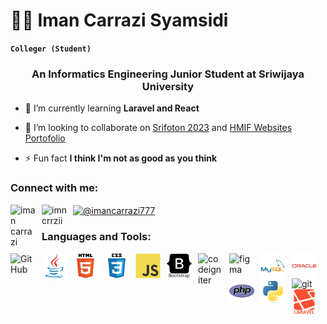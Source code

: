 # 🏄‍♂️ Iman Carrazi Syamsidi

**`Colleger (Student)`**
<h3 align="center">An Informatics Engineering Junior Student at Sriwijaya University</h3>

- 🌱 I’m currently learning **Laravel and React**

- 👯 I’m looking to collaborate on [Srifoton 2023](https://github.com/HMIF-UNSRI/srifoton2023-be.git) and [HMIF Websites](https://github.com/HMIF-UNSRI/websitehmif-be.git) [Portofolio](https://iman-portfolio.netlify.app/)


- ⚡ Fun fact **I think I'm not as good as you think**

<h3 align="left">Connect with me:</h3>
<p align="left">
<a href="https://linkedin.com/in/iman-carrazi" target="blank"><img align="left" src="https://raw.githubusercontent.com/rahuldkjain/github-profile-readme-generator/master/src/images/icons/Social/linked-in-alt.svg" alt="iman carrazi" width="40px" style="padding-right:10px;" /></a>
<a href="https://instagram.com/imncrrzii" target="blank"><img align="left" src="https://raw.githubusercontent.com/rahuldkjain/github-profile-readme-generator/master/src/images/icons/Social/instagram.svg" alt="imncrrzii" width="40px" style="padding-right:10px;" /></a>
<a href="https://www.hackerrank.com/imancarrazi777" target="blank"><img align="center" src="https://raw.githubusercontent.com/rahuldkjain/github-profile-readme-generator/master/src/images/icons/Social/hackerrank.svg" alt="@imancarrazi777" width="40px" style="padding-right:10px;" /></a>
</p>

<h3 align="left">Languages and Tools:</h3>
<p align="left"> 
<img align="left" alt="GitHub" width="40px" style="padding-right:10px;" src="https://cdn.jsdelivr.net/gh/devicons/devicon/icons/github/github-original.svg" />
<img align="left" alt="java" width="40px" style="padding-right:10px;" src="https://raw.githubusercontent.com/devicons/devicon/master/icons/java/java-original.svg" />
<img align="left" alt="html5" width="40px" style="padding-right:10px;" src="https://raw.githubusercontent.com/devicons/devicon/master/icons/html5/html5-original-wordmark.svg" />
<img align="left" alt="css" width="40px" style="padding-right:10px;" src="https://raw.githubusercontent.com/devicons/devicon/master/icons/css3/css3-original-wordmark.svg" />
<img align="left" alt="javascript" width="40px" style="padding-right:10px;" src="https://raw.githubusercontent.com/devicons/devicon/master/icons/javascript/javascript-original.svg" />
<img align="left" alt="bootstrap" width="40px" style="padding-right:10px;" src="https://raw.githubusercontent.com/devicons/devicon/master/icons/bootstrap/bootstrap-plain-wordmark.svg" />
<img align="left" alt="codeigniter" width="40px" style="padding-right:10px;" src="https://cdn.worldvectorlogo.com/logos/codeigniter.svg" />
<img align="left" alt="figma" width="40px" style="padding-right:10px;" src="https://www.vectorlogo.zone/logos/figma/figma-icon.svg" />
<img align="left" alt="mysql" width="40px" style="padding-right:10px;" src="https://raw.githubusercontent.com/devicons/devicon/master/icons/mysql/mysql-original-wordmark.svg" />
<img align="left" alt="oracle" width="40px" style="padding-right:10px;" src="https://raw.githubusercontent.com/devicons/devicon/master/icons/oracle/oracle-original.svg" />
<img align="left" alt="php" width="40px" style="padding-right:10px;" src="https://raw.githubusercontent.com/devicons/devicon/master/icons/php/php-original.svg" />
<img align="left" alt="python" width="40px" style="padding-right:10px;" src="https://raw.githubusercontent.com/devicons/devicon/master/icons/python/python-original.svg" />
<img align="left" alt="git" width="40px" style="padding-right:10px;" src="https://www.vectorlogo.zone/logos/git-scm/git-scm-icon.svg" />
<img align="left" alt="php" width="40px" style="padding-right:10px;" src="https://raw.githubusercontent.com/devicons/devicon/master/icons/laravel/laravel-plain-wordmark.svg" />



